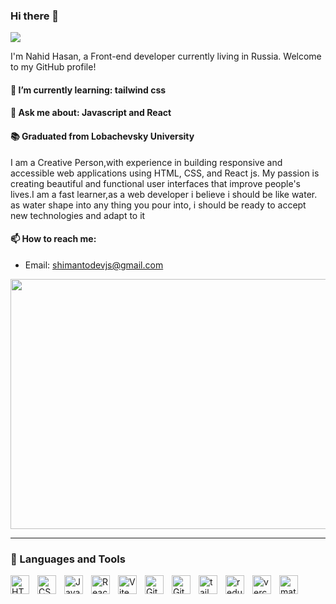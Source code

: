 ### Hi there 👋

<img src="https://user-images.githubusercontent.com/88898454/162613510-d24014b6-b4ea-4f67-ba4a-19b4d956ceab.png"/>


I'm Nahid Hasan, a Front-end developer currently living in Russia. Welcome to my GitHub profile!

#### 🌱 I’m currently learning: tailwind css
#### 💬 Ask me about: Javascript and React
#### 📚 Graduated from Lobachevsky University

I am a Creative Person,with experience in building responsive and accessible web applications using HTML, CSS, and React js. My passion is creating beautiful and functional user interfaces that improve people's lives.I am a fast learner,as a web developer i believe i should be like water. as water shape into any
thing you pour into, i should be ready to accept new technologies and adapt to it

<!-- #### Skills

- HTML/CSS
- JavaScript
- React
- tailwind css
- Responsive Design
- Accessibility
- Teamwork -->

#### 📫 How to reach me:
- Email: shimantodevjs@gmail.com

<img src="https://cdna.artstation.com/p/assets/images/images/029/049/266/original/ricardo-braga-typing.gif?1596300272" height="400px" width="1000px"
/>



---

### 🧰 Languages and Tools

<img align="left" alt="HTML" width="30px" style="padding-right:10px;" src="https://cdn.jsdelivr.net/gh/devicons/devicon/icons/html5/html5-plain.svg" />
<img align="left" alt="CSS" width="30px" style="padding-right:10px;" src="https://cdn.jsdelivr.net/gh/devicons/devicon/icons/css3/css3-plain.svg" />
<img align="left" alt="JavaScript" width="30px" style="padding-right:10px;" src="https://cdn.jsdelivr.net/gh/devicons/devicon/icons/javascript/javascript-plain.svg" />
<img align="left" alt="React" width="30px" style="padding-right:10px;" src="https://cdn.jsdelivr.net/gh/devicons/devicon/icons/react/react-original.svg" />
<img align="left" alt="Vite" width="30px" style="padding-right:10px;" src="https://www.svgrepo.com/show/374167/vite.svg" />
<img align="left" alt="Git" width="30px" style="padding-right:10px;" src="https://cdn.jsdelivr.net/gh/devicons/devicon/icons/git/git-original.svg" />
<img align="left" alt="GitHub" width="30px" style="padding-right:10px;" src="https://upload.wikimedia.org/wikipedia/commons/thumb/a/ae/Github-desktop-logo-symbol.svg/128px-Github-desktop-logo-symbol.svg.png?20200316183539" />
<img align="left" alt="tailwindcss" width="30px" style="padding-right:10px;" src="https://upload.wikimedia.org/wikipedia/commons/thumb/d/d5/Tailwind_CSS_Logo.svg/600px-Tailwind_CSS_Logo.svg.png?20211001194333" />
<img align="left" alt="redux" width="30px" style="padding-right:10px;" src="https://cdn.jsdelivr.net/gh/devicons/devicon/icons/redux/redux-original.svg" />
<img align="left" alt="vercel" width="30px" style="padding-right:10px;" src="https://karmanivero.us/assets/images/logo-vercel.png" />
<img align="left" alt="materialUI" width="30px" style="padding-right:10px;" src="https://cdn.jsdelivr.net/gh/devicons/devicon/icons/materialui/materialui-original.svg" />
<br />




<!--
**shimantodevjs/shimantodevjs** is a ✨ _special_ ✨ repository because its `README.md` (this file) appears on your GitHub profile.

Here are some ideas to get you started:

- 🔭 I’m currently working on ...
- 🌱 I’m currently learning ...
- 👯 I’m looking to collaborate on ...
- 🤔 I’m looking for help with ...
- 💬 Ask me about ...
- 📫 How to reach me: ...
- 😄 Pronouns: ...
- ⚡ Fun fact: ...
-->
